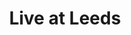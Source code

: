 ---
layout: festival
title: Live at Leeds
description: 4 MAY 2019
description2: Leeds (UK)
categories: festivals
photo: 

facebook_url: https://www.facebook.com/lovaalvildemusic/
instagram_url: https://www.instagram.com/lovaalvilde/
twitter_url: https://twitter.com/lovaalvilde/

youtubeId1: te4L-fpqdBs
youtubeId2: LA-O4m3ANWo
youtubeId3: HvQiqXsDfJ4

image: assets/images/leeds.jpg
---